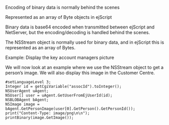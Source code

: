<properties date="2016-06-24"
SortOrder="18"
/>

Encoding of binary data is normally behind the scenes

Represented as an array of Byte objects in ejScript

Binary data is base64 encoded when transmitted between ejScript and NetServer, but the encoding/decoding is handled behind the scenes.

The NSStream object is normally used for binary data, and in ejScript this is represented as an array of Bytes.

Example: Display the key account managers picture

We will now look at an example where we use the NSStream object to get a person’s image. We will also display this image in the Customer Centre.

```
#setLanguageLevel 3;
Integer id = getCgiVariable("assocId").toInteger();
NSUserAgent uAgent;
NSUser[] user = uAgent.GetUserFromEjUserId(id);
NSBLOBAgent bAgent;
NSImage image = bAgent.GetPersonImage(user[0].GetPerson().GetPersonId());
print("Content-Type: image/png\n\n");
printBinary(image.GetImage());
```

